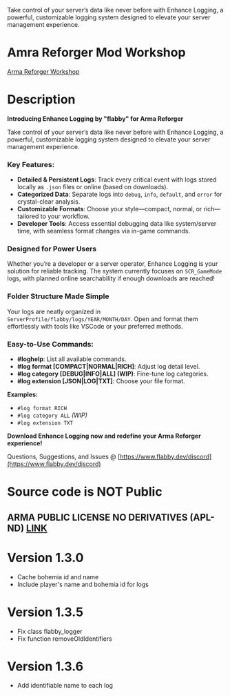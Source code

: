 Take control of your server’s data like never before with Enhance Logging, a powerful, customizable logging system designed to elevate your server management experience.

# Amra Reforger Mod Workshop
[Arma Reforger Workshop](https://reforger.armaplatform.com/workshop/6316335D6A19E51C)

# Description
**Introducing Enhance Logging by "flabby" for Arma Reforger**  

Take control of your server’s data like never before with Enhance Logging, a powerful, customizable logging system designed to elevate your server management experience.  

### **Key Features:**  
- **Detailed & Persistent Logs**: Track every critical event with logs stored locally as `.json` files or online (based on downloads).  
- **Categorized Data**: Separate logs into `debug`, `info`, `default`, and `error` for crystal-clear analysis.  
- **Customizable Formats**: Choose your style—compact, normal, or rich—tailored to your workflow.  
- **Developer Tools**: Access essential debugging data like system/server time, with seamless format changes via in-game commands.  

### **Designed for Power Users**  
Whether you’re a developer or a server operator, Enhance Logging is your solution for reliable tracking. The system currently focuses on `SCR_GameMode` logs, with planned online searchability if enough downloads are reached!  

### **Folder Structure Made Simple**  
Your logs are neatly organized in `ServerProfile/flabby/logs/YEAR/MONTH/DAY`. Open and format them effortlessly with tools like VSCode or your preferred methods.  

### **Easy-to-Use Commands:**  
- **#loghelp**: List all available commands.  
- **#log format [COMPACT|NORMAL|RICH]**: Adjust log detail level.  
- **#log category [DEBUG|INFO|ALL] (WIP)**: Fine-tune log categories.  
- **#log extension [JSON|LOG|TXT]**: Choose your file format.  

**Examples:**  
- `#log format RICH`  
- `#log category ALL` *(WIP)*  
- `#log extension TXT`  

**Download Enhance Logging now and redefine your Arma Reforger experience!**

Questions, Suggestions, and Issues @ [https://www.flabby.dev/discord](https://www.flabby.dev/discord)

# Source code is NOT Public

## ARMA PUBLIC LICENSE NO DERIVATIVES (APL-ND) [LINK](https://www.bohemia.net/community/licenses/arma-public-license-nd)


# Version 1.3.0
- Cache bohemia id and name
- Include player's name and bohemia id for logs

# Version 1.3.5
- Fix class flabby_logger
- Fix function removeOldIdentifiers

# Version 1.3.6
- Add identifiable name to each log